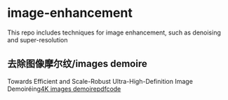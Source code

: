 # image-enhancement
This repo includes techniques for image enhancement, such as denoising and super-resolution
## 去除图像摩尔纹/images demoire
Towards Efficient and Scale-Robust Ultra-High-Definition Image Demoiréing[4K images demoire]()[pdf](https://arxiv.org/pdf/2207.09935)[code](https://github.com/CVMI-Lab/UHDM)
